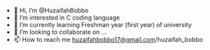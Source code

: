 - 👋 Hi, I’m @HuzaifahBobbo
- 👀 I’m interested in C coding language
- 🌱 I’m currently learning Freshman year (first year) of university
- 💞️ I’m looking to collaborate on ...
- 📫 How to reach me huzaifahbobbo17@gmail.com/huzaifah_bobbo

<!---
HuzaifahBobbo/HuzaifahBobbo is a ✨ special ✨ repository because its `README.md` (this file) appears on your GitHub profile.
You can click the Preview link to take a look at your changes.
--->
